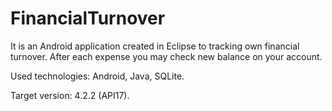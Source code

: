 # FinancialTurnover

It is an Android application created in Eclipse to tracking own financial turnover. After each expense you may check new balance on your account.

Used technologies: Android, Java, SQLite.

Target version: 4.2.2 (API17).
